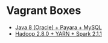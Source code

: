# Vagrant Boxes

* [Java 8 (Oracle) + Payara + MySQL](oracle-jdk8-payara-mysql)
* [Hadoop 2.8.0 + YARN + Spark 2.1.1](hadoop-spark-yarn)
